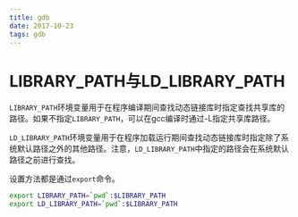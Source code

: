 ```yaml
---
title: gdb
date: 2017-10-23
tags: gdb
---
```


# LIBRARY_PATH与LD_LIBRARY_PATH

`LIBRARY_PATH`环境变量用于在程序编译期间查找动态链接库时指定查找共享库的路径。如果不指定`LIBRARY_PATH`，可以在gcc编译时通过-L指定共享库路径。

`LD_LIBRARY_PATH`环境变量用于在程序加载运行期间查找动态链接库时指定除了系统默认路径之外的其他路径。注意，`LD_LIBRARY_PATH`中指定的路径会在系统默认路径之前进行查找。

设置方法都是通过`export`命令。

```bash
export LIBRARY_PATH=`pwd`:$LIBRARY_PATH
export LD_LIBRARY_PATH=`pwd`:$LIBRARY_PATH
```
